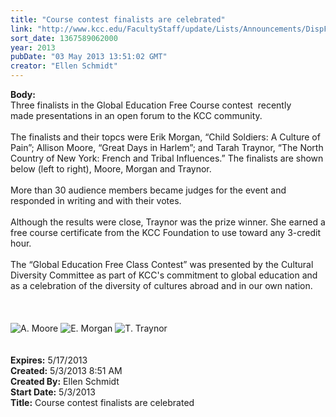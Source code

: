 ```yaml
---
title: "Course contest finalists are celebrated"
link: "http://www.kcc.edu/FacultyStaff/update/Lists/Announcements/DispForm.aspx?ID=1102"
sort_date: 1367589062000
year: 2013
pubDate: "03 May 2013 13:51:02 GMT"
creator: "Ellen Schmidt"
---
```


<div><b>Body:</b> <div class="ExternalClassE7BC1C0CC1A047C68281E0881BF5967B">
<div>Three finalists in the Global Education Free Course contest  recently made presentations in an open forum to the KCC community. </div>
<div> </div>
<div>The finalists and their topcs were Erik Morgan, “Child Soldiers: A Culture of Pain”; Allison Moore, “Great Days in Harlem”; and Tarah Traynor, “The North Country of New York: French and Tribal Influences.” The finalists are shown below (left to right), Moore, Morgan and Traynor. </div>
<div> </div>
<div>More than 30 audience members became judges for the event and responded in writing and with their votes.  </div>
<div> </div>
<div>Although the results were close, Traynor was the prize winner. She earned a free course certificate from the KCC Foundation to use toward any 3-credit hour.</div>
<div> </div>
<div>The “Global Education Free Class Contest” was presented by the Cultural Diversity Committee as part of KCC's commitment to global education and as a celebration of the diversity of cultures abroad and in our own nation.</div>
<div> </div>
<div> </div>
<div> </div>
<div><img alt="A. Moore" src="/SiteCollectionImages/AMoore_Finalist2013.jpg" /> <img alt="E. Morgan" src="/SiteCollectionImages/EMorgan_Finalist2013.jpg" /> <img alt="T. Traynor" src="/SiteCollectionImages/TTraynor_Winner2013.jpg" /></div>
<div> </div>
<div> </div></div></div>
<div><b>Expires:</b> 5/17/2013</div>
<div><b>Created:</b> 5/3/2013 8:51 AM</div>
<div><b>Created By:</b> Ellen Schmidt</div>
<div><b>Start Date:</b> 5/3/2013</div>
<div><b>Title:</b> Course contest finalists are celebrated</div>
